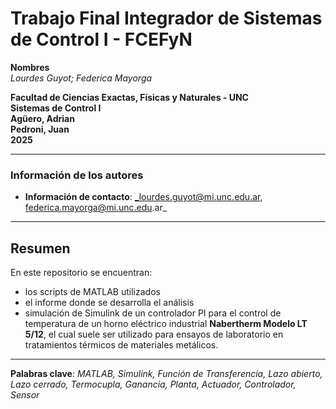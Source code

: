 # Trabajo Final Integrador de Sistemas de Control I - FCEFyN

**Nombres**  
_Lourdes Guyot; Federica Mayorga_  

**Facultad de Ciencias Exactas, Físicas y Naturales - UNC**  
**Sistemas de Control I**  
**Agüero, Adrian**  
**Pedroni, Juan**  
**2025**  

---

### Información de los autores
 
- **Información de contacto**: _lourdes.guyot@mi.unc.edu.ar, federica.mayorga@mi.unc.edu.ar_  

---

## Resumen

En este repositorio se encuentran:
* los scripts de MATLAB utilizados
* el informe donde se desarrolla el análisis
* simulación de Simulink de un controlador PI para el control de temperatura de un horno eléctrico industrial **Nabertherm Modelo LT 5/12**, el cual suele ser utilizado para ensayos de laboratorio en tratamientos térmicos de materiales metálicos.

---

**Palabras clave**: _MATLAB, Simulink, Función de Transferencia, Lazo abierto, Lazo cerrado, Termocupla, Ganancia, Planta, Actuador, Controlador, Sensor_